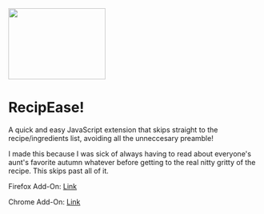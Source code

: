<img src="https://media.istockphoto.com/photos/magnifying-glass-examining-beef-steak-picture-id501251724?k=6&m=501251724&s=170667a&w=0&h=U8qPmnFM1UJHUwgkmVUdoVTPqB08UBGJKVYT8ANxvjA=" width=194 height=142>

# RecipEase!

A quick and easy JavaScript extension that skips straight to the recipe/ingredients list, avoiding all the unneccesary preamble!

I made this because I was sick of always having to read about everyone's aunt's favorite autumn whatever before getting to the real nitty gritty of the recipe. This skips past all of it.

Firefox Add-On: [Link](https://addons.mozilla.org/en-US/firefox/addon/recipease/)

Chrome Add-On: [Link](https://chrome.google.com/webstore/detail/recipease/mgmogjgehheiphlbehofibchnbpomidi) 
